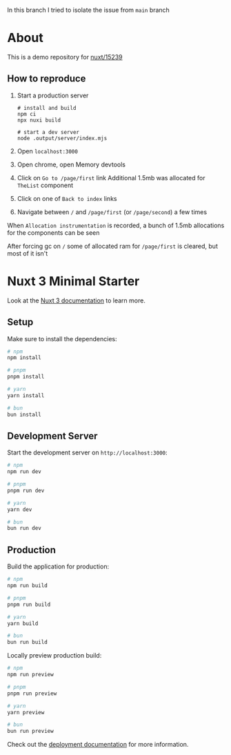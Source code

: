 In this branch I tried to isolate the issue from `main` branch

# About

This is a demo repository for [nuxt/15239](https://github.com/nuxt/nuxt/issues/15239)

## How to reproduce

1. Start a production server

   ```
   # install and build
   npm ci
   npx nuxi build

   # start a dev server
   node .output/server/index.mjs
   ```

2. Open `localhost:3000`

3. Open chrome, open Memory devtools

4. Click on `Go to /page/first` link
   Additional 1.5mb was allocated for `TheList` component

5. Click on one of `Back to index` links

6. Navigate between `/` and `/page/first` (or `/page/second`) a few times

When `Allocation instrumentation` is recorded, a bunch of 1.5mb allocations for the components can be seen

After forcing gc on `/` some of allocated ram for `/page/first` is cleared, but most of it isn't

# Nuxt 3 Minimal Starter

Look at the [Nuxt 3 documentation](https://nuxt.com/docs/getting-started/introduction) to learn more.

## Setup

Make sure to install the dependencies:

```bash
# npm
npm install

# pnpm
pnpm install

# yarn
yarn install

# bun
bun install
```

## Development Server

Start the development server on `http://localhost:3000`:

```bash
# npm
npm run dev

# pnpm
pnpm run dev

# yarn
yarn dev

# bun
bun run dev
```

## Production

Build the application for production:

```bash
# npm
npm run build

# pnpm
pnpm run build

# yarn
yarn build

# bun
bun run build
```

Locally preview production build:

```bash
# npm
npm run preview

# pnpm
pnpm run preview

# yarn
yarn preview

# bun
bun run preview
```

Check out the [deployment documentation](https://nuxt.com/docs/getting-started/deployment) for more information.
